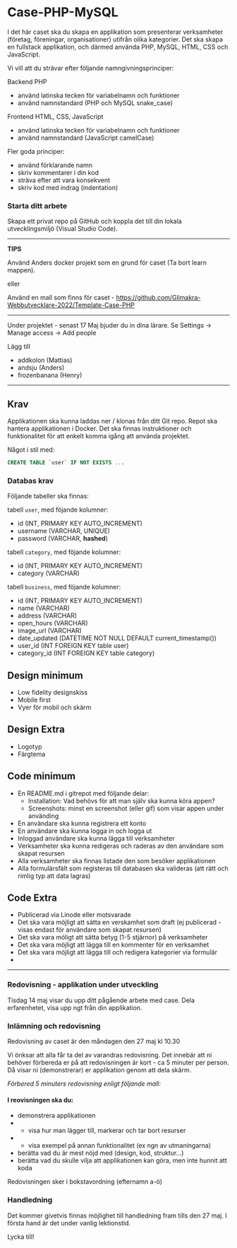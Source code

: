 # Case-PHP-MySQL

I det här caset ska du skapa en applikation som presenterar verksamheter (företag, föreningar, organisationer) utifrån olika kategorier.
Det ska skapa en fullstack applikation, och därmed använda PHP, MySQL, HTML, CSS och JavaScript. 

Vi vill att du strävar efter följande namngivningsprinciper:

Backend PHP
- använd latinska tecken för variabelnamn och funktioner
- använd namnstandard (PHP och MySQL snake_case)
  
Frontend HTML, CSS, JavaScript
- använd latinska tecken för variabelnamn och funktioner
- använd namnstandard (JavaScript camelCase)

Fler goda principer:
- använd förklarande namn 
- skriv kommentarer i din kod
- sträva efter att vara konsekvent
- skriv kod med indrag (indentation)


### Starta ditt arbete
Skapa ett privat repo på GitHub och koppla det till din lokala utvecklingsmiljö (Visual Studio Code). 

---

**TIPS** 

Använd Anders docker projekt som en grund för caset (Ta bort learn mappen).

eller

Använd en mall som finns för caset - https://github.com/Glimakra-Webbutvecklare-2022/Template-Case-PHP

---

Under projektet - senast 17 Maj bjuder du in dina lärare. Se Settings -> Manage access -> Add people

Lägg till

- addkolon (Mattias)
- andsju (Anders)
- frozenbanana (Henry)

***

## Krav
Applikationen ska kunna laddas ner / klonas från ditt Git repo. Repot ska hantera applikationen i Docker. Det ska finnas instruktioner och funktionalitet för att enkelt komma igång att använda projektet.

Något i stil med:

```sql
CREATE TABLE `user` IF NOT EXISTS ...
```

### Databas krav

Följande tabeller ska finnas:

tabell `user`, med föjande kolumner:
- id (INT, PRIMARY KEY AUTO_INCREMENT)
- username (VARCHAR, UNIQUE)
- password (VARCHAR, **hashed**)

tabell `category`, med föjande kolumner:
- id (INT, PRIMARY KEY AUTO_INCREMENT)
- category (VARCHAR)

tabell `business`, med föjande kolumner:
- id (INT, PRIMARY KEY AUTO_INCREMENT)
- name (VARCHAR)
- address (VARCHAR)
- open_hours (VARCHAR)
- image_url (VARCHAR)
- date_updated (DATETIME NOT NULL DEFAULT current_timestamp())
- user_id (INT FOREIGN KEY table user)
- category_id (INT FOREIGN KEY table category)


## Design minimum
- Low fidelity designskiss
- Mobile first
- Vyer för mobil och skärm

  
## Design Extra
- Logotyp
- Färgtema

## Code minimum
- En README.md i gitrepot med följande delar:
  - Installation: Vad behövs för att man själv ska kunna köra appen?
  - Screenshots: minst en screenshot (eller gif) som visar appen under använding
- En användare ska kunna registrera ett konto
- En användare ska kunna logga in och logga ut
- Inloggad användare ska kunna lägga till verksamheter
- Verksamheter ska kunna redigeras och raderas av den användare som skapat resursen
- Alla verksamheter ska finnas listade den som besöker applikationen
- Alla formulärsfält som registeras till databasen ska valideras (att rätt och rimlig typ att data lagras)

## Code Extra
- Publicerad via Linode eller motsvarade
- Det ska vara möjligt att sätta en verskamhet som draft (ej publicerad - visas endast för användare som skapat resursen)
- Det ska vara möligt att sätta betyg (1-5 stjärnor) på verksamheter
- Det ska vara möjligt att lägga till en kommenter för en verksamhet
- Det ska vara möjligt att lägga till och redigera kategorier via formulär
- 
***

### Redovisning - applikation under utveckling 
Tisdag 14 maj visar du upp ditt pågående arbete med case. Dela erfarenhetet, visa upp ngt från din applikation.


### Inlämning och redovisning
Redovisning av caset är den måndagen den 27 maj kl 10.30 

Vi önksar att alla får ta del av varandras redovisning. Det innebär att ni behöver förbereda er på att redovisningen är kort - ca 5 minuter per person. Då visar ni (demonstrerar) er applikation genom att dela skärm.

*Förbered 5 minuters redovisning enligt följande mall:*

#### I reovisningen ska du:
- demonstrera applikationen
- - visa hur man lägger till, markerar och tar bort resurser
- - visa exempel på annan funktionalitet (ex ngn av utmaningarna)
- berätta vad du är mest nöjd med (design, kod, struktur...)
- berätta vad du skulle vilja att applikationen kan göra, men inte hunnit att koda

Redovisningen sker i bokstavordning (efternamn a-ö)

### Handledning
Det kommer givetvis finnas möjlighet till handledning fram tills den 27 maj. I första hand är det under vanlig lektionstid.

Lycka till!
